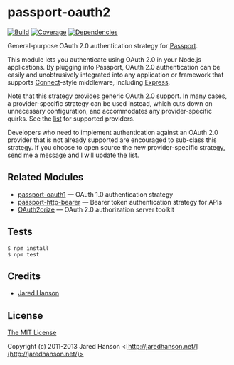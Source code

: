 # passport-oauth2

[![Build](https://travis-ci.org/jaredhanson/passport-oauth2.png)](http://travis-ci.org/jaredhanson/passport-oauth2)
[![Coverage](https://coveralls.io/repos/jaredhanson/passport-oauth2/badge.png)](https://coveralls.io/r/jaredhanson/passport-oauth2)
[![Dependencies](https://david-dm.org/jaredhanson/passport-oauth2.png)](http://david-dm.org/jaredhanson/passport-oauth2)

General-purpose OAuth 2.0 authentication strategy for [Passport](http://passportjs.org/).

This module lets you authenticate using OAuth 2.0 in your Node.js applications.
By plugging into Passport, OAuth 2.0 authentication can be easily and
unobtrusively integrated into any application or framework that supports
[Connect](http://www.senchalabs.org/connect/)-style middleware, including
[Express](http://expressjs.com/).

Note that this strategy provides generic OAuth 2.0 support.  In many cases, a
provider-specific strategy can be used instead, which cuts down on unnecessary
configuration, and accommodates any provider-specific quirks.  See the
[list](https://github.com/jaredhanson/passport/wiki/Strategies) for supported
providers.

Developers who need to implement authentication against an OAuth 2.0 provider
that is not already supported are encouraged to sub-class this strategy.  If you
choose to open source the new provider-specific strategy, send me a message and
I will update the list.

## Related Modules

- [passport-oauth1](https://github.com/jaredhanson/passport-oauth1) — OAuth 1.0 authentication strategy
- [passport-http-bearer](https://github.com/jaredhanson/passport-http-bearer) — Bearer token authentication strategy for APIs
- [OAuth2orize](https://github.com/jaredhanson/oauth2orize) — OAuth 2.0 authorization server toolkit

## Tests

    $ npm install
    $ npm test

## Credits

  - [Jared Hanson](http://github.com/jaredhanson)

## License

[The MIT License](http://opensource.org/licenses/MIT)

Copyright (c) 2011-2013 Jared Hanson <[http://jaredhanson.net/](http://jaredhanson.net/)>

